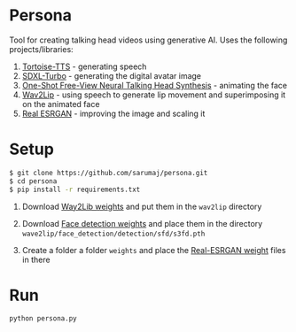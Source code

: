 # Persona

Tool for creating talking head videos using generative AI. Uses the following projects/libraries:

1. [Tortoise-TTS](https://github.com/neonbjb/tortoise-tts) - generating speech
2. [SDXL-Turbo](https://huggingface.co/stabilityai/sdxl-turbo) - generating the digital avatar image
3. [One-Shot Free-View Neural Talking Head Synthesis](https://github.com/zhanglonghao1992/One-Shot_Free-View_Neural_Talking_Head_Synthesis) - animating the face
4. [Wav2Lip](https://github.com/Rudrabha/Wav2Lip) - using speech to generate lip movement and superimposing it on the animated face
5. [Real ESRGAN](https://github.com/ai-forever/Real-ESRGAN) - improving the image and scaling it

# Setup

```Bash
$ git clone https://github.com/sarumaj/persona.git
$ cd persona
$ pip install -r requirements.txt
```

<!--- https://iiitaphyd-my.sharepoint.com/:u:/g/personal/radrabha_m_research_iiit_ac_in/EdjI7bZlgApMqsVoEUUXpLsBxqXbn5z8VTmoxp55YNDcIA?e=n9ljGW -->

1. Download [Way2Lib weights](https://1drv.ms/u/s!AryV_R9880sVgqF9hRIQXLFDOhHBhw?e=ZKUWMa) and put them in the `wav2lip` directory

<!--- https://www.adrianbulat.com/downloads/python-fan/s3fd-619a316812.pth -->

2. Download [Face detection weights](https://1drv.ms/u/s!AryV_R9880sVgqF8HHMzPCRoWLlPMg?e=zZc3Yt) and place them in the directory `wave2lip/face_detection/detection/sfd/s3fd.pth`

<!--- https://drive.google.com/drive/folders/16PlVKhTNkSyWFx52RPb2hXPIQveNGbxS -->

3. Create a folder a folder `weights` and place the [Real-ESRGAN weight](https://1drv.ms/f/s!AryV_R9880sVgqF-Y2Q3AzImizcmag?e=2YeKtJ) files in there

# Run

```Bash
python persona.py
```
